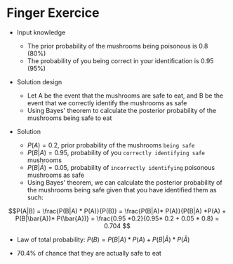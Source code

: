 # Finger Exercice

- Input knowledge
  - The prior probability of the mushrooms being poisonous is 0.8 (80%)
  - The probability of you being correct in your identification is 0.95 (95%)

- Solution design
  - Let A be the event that the mushrooms are safe to eat, and B be the event that we correctly identify the mushrooms as safe
  - Using Bayes' theorem to calculate the posterior probability of the mushrooms being safe to eat

- Solution
  - $P(A) = 0.2$, prior probability of the mushrooms `being safe`
  - $P(B|A) = 0.95$, probability of you `correctly identifying safe` mushrooms
  - $P(B|\bar{A}) = 0.05$, probability of `incorrectly identifying` poisonous mushrooms as safe
  - Using Bayes' theorem, we can calculate the posterior probability of the mushrooms being safe given that you have identified them as such:

$$P(A|B) = \frac{P(B|A) * P(A)}{P(B)}
= \frac{P(B|A)* P(A)}{P(B|A) *P(A) + P(B|\bar{A})* P(\bar{A})}
= \frac{0.95 *0.2}{0.95* 0.2 + 0.05 * 0.8} = 0.704
$$
  - Law of total probability: $P(B) = P(B|A)*P(A) + P(B|\bar{A})*P(\bar{A})$

- 70.4% of chance that they are actually safe to eat
